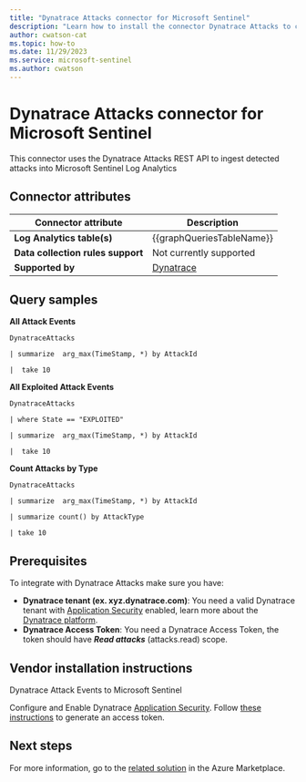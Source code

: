 ```yaml
---
title: "Dynatrace Attacks connector for Microsoft Sentinel"
description: "Learn how to install the connector Dynatrace Attacks to connect your data source to Microsoft Sentinel."
author: cwatson-cat
ms.topic: how-to
ms.date: 11/29/2023
ms.service: microsoft-sentinel
ms.author: cwatson
---
```


# Dynatrace Attacks connector for Microsoft Sentinel

This connector uses the Dynatrace Attacks REST API to ingest detected attacks into Microsoft Sentinel Log Analytics

## Connector attributes

| Connector attribute | Description |
| --- | --- |
| **Log Analytics table(s)** | {{graphQueriesTableName}}<br/> |
| **Data collection rules support** | Not currently supported |
| **Supported by** | [Dynatrace](https://www.dynatrace.com/services-support/) |

## Query samples

**All Attack Events**
   ```kusto
DynatraceAttacks

   | summarize  arg_max(TimeStamp, *) by AttackId

   |  take 10
   ```

**All Exploited Attack Events**
   ```kusto
DynatraceAttacks

   | where State == "EXPLOITED"

   | summarize  arg_max(TimeStamp, *) by AttackId

   |  take 10
   ```

**Count Attacks by Type**
   ```kusto
DynatraceAttacks

   | summarize  arg_max(TimeStamp, *) by AttackId

   | summarize count() by AttackType

   | take 10
   ```



## Prerequisites

To integrate with Dynatrace Attacks make sure you have: 

- **Dynatrace tenant (ex. xyz.dynatrace.com)**: You need a valid Dynatrace tenant with [Application Security](https://www.dynatrace.com/platform/application-security/) enabled, learn more about the [Dynatrace platform](https://www.dynatrace.com/).
- **Dynatrace Access Token**: You need a Dynatrace Access Token, the token should have ***Read attacks*** (attacks.read) scope.


## Vendor installation instructions

Dynatrace Attack Events to Microsoft Sentinel

Configure and Enable Dynatrace [Application Security](https://www.dynatrace.com/platform/application-security/). 
 Follow [these instructions](https://docs.dynatrace.com/docs/shortlink/token#create-api-token) to generate an access token.




## Next steps

For more information, go to the [related solution](https://azuremarketplace.microsoft.com/en-us/marketplace/apps/dynatrace.dynatrace_azure_sentinel?tab=Overview) in the Azure Marketplace.
